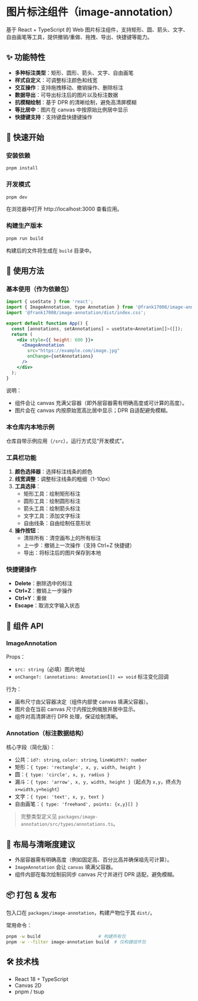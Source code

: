 # 图片标注组件（image-annotation）

基于 React + TypeScript 的 Web 图片标注组件，支持矩形、圆、箭头、文字、自由画笔等工具，提供撤销/重做、拖拽、导出、快捷键等能力。

## ✨ 功能特性

- **多种标注类型**：矩形、圆形、箭头、文字、自由画笔
- **样式自定义**：可调整标注颜色和线宽
- **交互操作**：支持拖拽移动、撤销操作、删除标注
- **数据导出**：可导出标注后的图片以及标注数据
- **抗模糊绘制**：基于 DPR 的清晰绘制，避免高清屏模糊
- **等比居中**：图片在 canvas 中按原始比例居中显示
- **快捷键支持**：支持键盘快捷键操作

## 🚀 快速开始

### 安装依赖

```bash
pnpm install
```

### 开发模式

```bash
pnpm dev
```

在浏览器中打开 http://localhost:3000 查看应用。

### 构建生产版本

```bash
pnpm run build
```

构建后的文件将生成在 `build` 目录中。

## 📖 使用方法

### 基本使用（作为依赖包）

```jsx
import { useState } from 'react';
import { ImageAnnotation, type Annotation } from '@frank17008/image-annotation';
import '@frank17008/image-annotation/dist/index.css';

export default function App() {
  const [annotations, setAnnotations] = useState<Annotation[]>([]);
  return (
    <div style={{ height: 600 }}>
      <ImageAnnotation
        src="https://example.com/image.jpg"
        onChange={setAnnotations}
      />
    </div>
  );
}
```

说明：

- 组件会让 canvas 充满父容器（即外层容器需有明确高度或可计算的高度）。
- 图片会在 canvas 内按原始宽高比居中显示；DPR 自适配避免模糊。

### 本仓库内本地示例

仓库自带示例应用（`/src`），运行方式见“开发模式”。

### 工具栏功能

1. **颜色选择器**：选择标注线条的颜色
2. **线宽调整**：调整标注线条的粗细（1-10px）
3. **工具选择**：
   - 矩形工具：绘制矩形标注
   - 圆形工具：绘制圆形标注
   - 箭头工具：绘制箭头标注
   - 文字工具：添加文字标注
   - 自由线条：自由绘制任意形状
4. **操作按钮**：
   - 清除所有：清空画布上的所有标注
   - 上一步：撤销上一次操作（支持 Ctrl+Z 快捷键）
   - 导出：将标注后的图片保存到本地

### 快捷键操作

- **Delete**：删除选中的标注
- **Ctrl+Z**：撤销上一步操作
- **Ctrl+Y**：重做
- **Escape**：取消文字输入状态

## 🧩 组件 API

### ImageAnnotation

Props：

- `src: string`（必填）图片地址
- `onChange?: (annotations: Annotation[]) => void` 标注变化回调

行为：

- 画布尺寸由父容器决定（组件内部使 canvas 填满父容器）。
- 图片会在当前 canvas 尺寸内按比例缩放并居中显示。
- 组件对高清屏进行 DPR 处理，保证绘制清晰。

### Annotation（标注数据结构）

核心字段（简化版）：

- 公共：`id?: string`, `color: string`, `lineWidth?: number`
- 矩形：`{ type: 'rectangle', x, y, width, height }`
- 圆：`{ type: 'circle', x, y, radius }`
- 漏斗：`{ type: 'arrow', x, y, width, height }`（起点为 `x,y`，终点为 `x+width,y+height`）
- 文字：`{ type: 'text', x, y, text }`
- 自由画笔：`{ type: 'freehand', points: {x,y}[] }`

> 完整类型定义见 `packages/image-annotation/src/types/annotations.ts`。

## 🧱 布局与清晰度建议

- 外层容器需有明确高度（例如固定高、百分比高并确保祖先可计算）。
- `ImageAnnotation` 会让 `canvas` 填满父容器。
- 组件内部在每次绘制前同步 canvas 尺寸并进行 DPR 适配，避免模糊。

## 📦 打包 & 发布

包入口在 `packages/image-annotation`，构建产物位于其 `dist/`。

常用命令：

```bash
pnpm -w build                      # 构建所有包
pnpm -w --filter image-annotation build  # 仅构建组件包
```

## 🛠 技术栈

- React 18 + TypeScript
- Canvas 2D
- pnpm / tsup
